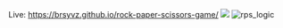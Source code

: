 Live: https://brsyvz.github.io/rock-paper-scissors-game/
<img src="https://user-images.githubusercontent.com/55483569/132996070-2395a763-39b0-40e3-9f32-0e233ddcfda3.png">
![rps_logic](https://user-images.githubusercontent.com/55483569/132996075-3fde8803-45ea-49c2-9ed4-3ec11d99d36e.png)
